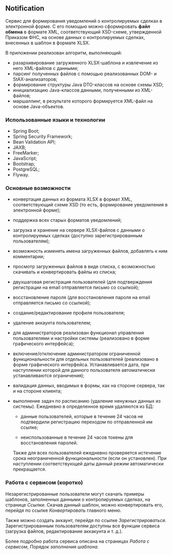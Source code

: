## Notification
Сервис для формирования уведомлений о контролируемых сделках в электронной форме. 
С его помощью можно сформировать **файл обмена** в формате XML, соответствующий 
XSD-схеме, утвержденной Приказом ФНС, на основе данных о контролируемых сделках, 
внесенных в шаблон в формате XLSX.

В приложении реализован алгоритм, выполняющий:
- разархивирование загруженного XLSX-шаблона и извлечение из него XML-файлов с данными;
- парсинг полученных файлов с помощью реализованных DOM- и StAX-анализаторов;
- формирование структуры Java DTO-классов на основе схемы XSD;
- инициализацию Java-классов данными, полученными из XML-файлов;
- маршаллинг, в результате которого формируется XML-файл на основе Java-объектов.

### Использованные языки и технологии
- Spring Boot;
- Spring Security Framework;
- Bean Validation API;
- JAXB;
- FreeMarker;
- JavaScript;
- Bootstrap;
- PostgreSQL;
- Flyway.

### Основные возможности
- конвертация данных из формата XLSX в формат XML, соответствующий схеме XSD
 (то есть, формирование уведомления в электронной форме);
- поддержка всех старых форматов уведомлений;
- загрузка и хранение на сервере XLSX-файлов с данными о контролируемых сделках 
(доступно зарегистрированным пользователям);
- возможность изменять имена загруженных файлов, добавлять к ним комментарии;
- просмотр загруженных файлов в виде списка, с возможностью скачивать и конвертировать
файлы из списка;
- двухшаговая регистрация пользователей (для подтверждения регистрации на 
email отправляется письмо со ссылкой);
- восстановление пароля (для восстановления пароля на email отправляется письмо со ссылкой);
- создание/редактирование профиля пользователя;
- удаление аккаунта пользователем;
- для администраторов реализован функционал управления пользователями и настройки 
системы (реализовано в форме графического интерфейса);
- включение/отключение администратором ограниченной функциональности для отдельных 
пользователей (реализовано в форме графического интерфейса. Устанавливается дата, 
при наступлении которой для данного пользователя автоматически устанавливаются ограничения);
- валидация данных, вводимых в формы, как на стороне сервера, так и на стороне клиента;
- выполнение задач по расписанию (удаление ненужных данных из системы).
Ежедневно в определенное время удаляются из БД:
   -	данные пользователей, которые в течение 24 часов не подтвердили
        регистрацию переходом по отправленной им ссылке;
        
   -	неиспользованные в течение 24 часов токены для восстановления паролей.
   
   Также для всех пользователей ежедневно проверяется истечение срока неограниченной 
   функциональности (если он установлен). При наступлении соответствующей даты 
   данный режим автоматически прекращается.

### Работа с сервисом (коротко)
Незарегистрированные пользователи могут скачать примеры шаблонов, заполненных данными о 
контролируемых сделках, на странице *Ссылки*. Скачав данный шаблон, можно конвертировать 
его, перейдя по ссылке *Конвертировать* главного меню.

Также можно создать аккаунт, перейдя по ссылке *Зарегистрироваться*. Зарегистрированным
пользователям доступны все функции сервиса (загрузка файлов, редактирование аккакунта и т. д.).

Более подробно работа сервиса описана на страницах *Работа с сервисом*, *Порядок заполнения шаблона*.

